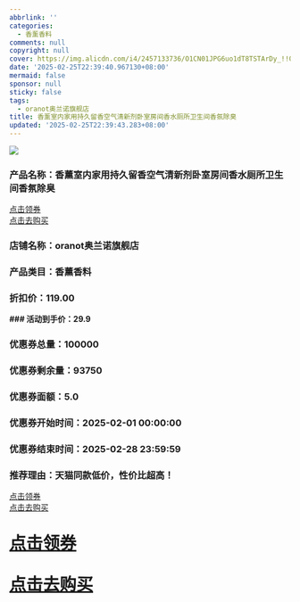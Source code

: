 ```yaml
---
abbrlink: ''
categories:
  - 香薰香料
comments: null
copyright: null
cover: https://img.alicdn.com/i4/2457133736/O1CN01JPG6uo1dT8TSTArDy_!!0-item_pic.jpg
date: '2025-02-25T22:39:40.967130+08:00'
mermaid: false
sponsor: null
sticky: false
tags:
  - oranot奥兰诺旗舰店
title: 香薰室内家用持久留香空气清新剂卧室房间香水厕所卫生间香氛除臭
updated: '2025-02-25T22:39:43.283+08:00'
---
```

![](//img.alicdn.com/i4/2457133736/O1CN01JPG6uo1dT8TSTArDy_!!0-item_pic.jpg)

### 产品名称：香薰室内家用持久留香空气清新剂卧室房间香水厕所卫生间香氛除臭
[点击领券](https://uland.taobao.com/coupon/edetail?e=VNyypBPxmrilhHvvyUNXZfh8CuWt5YH5OVuOuRD5gLJMmdsrkidbOWBzzpT26idJBPC7LSekh07t%2BwPjHur7iDUYm%2FmE5d%2FdhH8NyE3SNXvKnQU3MqbKxXTQVlCd0JQrRSHvQe2jOLZ9pbNCYX0I%2BPP%2BWUTgK%2F%2B0I%2BtaUgbudUxA%2B536asYsLWVfKa%2BhVnND6UnB87fNtVILj8EIOIAThpjB6TX2HR3QQ5WKStDdyeTLAJho1Tgm24y1rRo98IyIzxHHRjXbSzC3GXpSbfs48nj%2FZe0y5sqRREYIhDiodbt61N%2BCRT44PEMsrCwN3ex6swDhlpaMEawCGruttYDvNg%3D%3D&traceId=21078a2217405385635796258d20e8&union_lens=lensId%3AOPT%401740538563%40213c6cd6_0e84_195402eccfb_ca95%4001%40eyJmbG9vcklkIjo3MzM1NH0ie)  
[点击去购买](https://s.click.taobao.com/t?e=m%3D2%26s%3D7ZK8HArRFAtw4vFB6t2Z2ueEDrYVVa64K7Vc7tFgwiHjf2vlNIV67tfbLcAu4ehVZW1Lr5j6Def3ID%2FV1RqsF4wnCJeELi4I%2FIEn%2BS1IjHAB0ghlTd7WlZVm%2FOAUUFw71qrpxiwMoCNxc1AtbZGVS9IeZexpxGRVN2ImmJWD3A0LZMqoQW%2BfuKGzo1lVxIio0YZRThfbMSDXwiP9ztYn80CVcwoZUWb%2FZp29hQPOqR4cn9UgHeAUR6cxZ3iXWuODjCYtYGASbzRUrFwjXfRKMROfYmExpA2104bt%2FCh0HCYhxHVAXAnYFk%2FQHMpyY7i%2BWAuytjnXIXA%3D)
### 店铺名称：oranot奥兰诺旗舰店  
### 产品类目：香薰香料  
### 折扣价：119.00  
**### 活动到手价：29.9**  
### 优惠券总量：100000  
### 优惠券剩余量：93750  
### 优惠券面额：5.0  
### 优惠券开始时间：2025-02-01 00:00:00  
### 优惠券结束时间：2025-02-28 23:59:59  
### 推荐理由：天猫同款低价，性价比超高！

[点击领券](https://uland.taobao.com/coupon/edetail?e=VNyypBPxmrilhHvvyUNXZfh8CuWt5YH5OVuOuRD5gLJMmdsrkidbOWBzzpT26idJBPC7LSekh07t%2BwPjHur7iDUYm%2FmE5d%2FdhH8NyE3SNXvKnQU3MqbKxXTQVlCd0JQrRSHvQe2jOLZ9pbNCYX0I%2BPP%2BWUTgK%2F%2B0I%2BtaUgbudUxA%2B536asYsLWVfKa%2BhVnND6UnB87fNtVILj8EIOIAThpjB6TX2HR3QQ5WKStDdyeTLAJho1Tgm24y1rRo98IyIzxHHRjXbSzC3GXpSbfs48nj%2FZe0y5sqRREYIhDiodbt61N%2BCRT44PEMsrCwN3ex6swDhlpaMEawCGruttYDvNg%3D%3D&traceId=21078a2217405385635796258d20e8&union_lens=lensId%3AOPT%401740538563%40213c6cd6_0e84_195402eccfb_ca95%4001%40eyJmbG9vcklkIjo3MzM1NH0ie)  
[点击去购买](https://s.click.taobao.com/t?e=m%3D2%26s%3D7ZK8HArRFAtw4vFB6t2Z2ueEDrYVVa64K7Vc7tFgwiHjf2vlNIV67tfbLcAu4ehVZW1Lr5j6Def3ID%2FV1RqsF4wnCJeELi4I%2FIEn%2BS1IjHAB0ghlTd7WlZVm%2FOAUUFw71qrpxiwMoCNxc1AtbZGVS9IeZexpxGRVN2ImmJWD3A0LZMqoQW%2BfuKGzo1lVxIio0YZRThfbMSDXwiP9ztYn80CVcwoZUWb%2FZp29hQPOqR4cn9UgHeAUR6cxZ3iXWuODjCYtYGASbzRUrFwjXfRKMROfYmExpA2104bt%2FCh0HCYhxHVAXAnYFk%2FQHMpyY7i%2BWAuytjnXIXA%3D)
<p style="font-size: 30px; font-weight: bold;">
  <a href="https://uland.taobao.com/coupon/edetail?e=VNyypBPxmrilhHvvyUNXZfh8CuWt5YH5OVuOuRD5gLJMmdsrkidbOWBzzpT26idJBPC7LSekh07t%2BwPjHur7iDUYm%2FmE5d%2FdhH8NyE3SNXvKnQU3MqbKxXTQVlCd0JQrRSHvQe2jOLZ9pbNCYX0I%2BPP%2BWUTgK%2F%2B0I%2BtaUgbudUxA%2B536asYsLWVfKa%2BhVnND6UnB87fNtVILj8EIOIAThpjB6TX2HR3QQ5WKStDdyeTLAJho1Tgm24y1rRo98IyIzxHHRjXbSzC3GXpSbfs48nj%2FZe0y5sqRREYIhDiodbt61N%2BCRT44PEMsrCwN3ex6swDhlpaMEawCGruttYDvNg%3D%3D&traceId=21078a2217405385635796258d20e8&union_lens=lensId%3AOPT%401740538563%40213c6cd6_0e84_195402eccfb_ca95%4001%40eyJmbG9vcklkIjo3MzM1NH0ie" target="_blank">点击领券</a>
</p>

<p style="font-size: 30px; font-weight: bold;">
  <a href="https://s.click.taobao.com/IU2NVOs" target="_blank">点击去购买</a>
</p>

